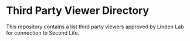 # Third Party Viewer Directory

This repository contains a list third party viewers approved by Linden Lab for
connection to Second Life.
